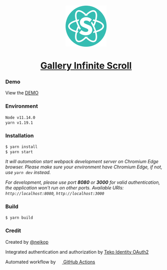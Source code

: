 <!-- Logo -->
<p align="center">
  <a href="http://13.70.5.244:2989">
    <img height="128" width="128" src="https://github.com/Semantic-Org/Semantic-UI-React/raw/master/docs/public/logo.png">
  </a>
</p>

<!-- Name -->
<h1 align="center">
  <a href="http://13.70.5.244:2989">Gallery Infinite Scroll</a>
</h1>

### Demo

View the [DEMO](http://13.70.5.244:2989)

### Environment

```
Node v11.14.0
yarn v1.19.1
```

### Installation

```
$ yarn install
$ yarn start
```

_It will automation start webpack development server on Chromium Edge browser.
Please make sure your environment have Chromium Edge, if not, use `yarn dev` instead._

_For development, please use port **8080** or **3000** for valid authentication, the application won't run on other ports.
Available URIs: `http://localhost:8080`, `http://localhost:3000`_

### Build

```
$ yarn build
```

### Credit

Created by [@neikop][1]

Integrated authentication and authorization by [Teko Identity OAuth2][2]

Automated workflow by <a href="https://github.com/features/actions"><img height="14" width="16" src="https://github.githubassets.com/favicons/favicon.svg" /> GitHub Actions</a>

[1]: https://github.com/neikop
[2]: https://www.npmjs.com/package/teko-oauth2
